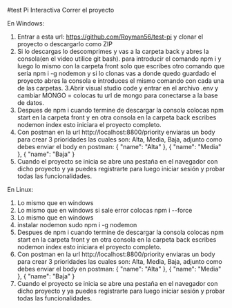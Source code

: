 #test Pi Interactiva Correr el proyecto

En Windows:

1. Entrar a esta url: https://github.com/Royman56/test-pi y clonar el proyecto o descargarlo como ZIP
2. Si lo descargas lo descomprimes y vas a la carpeta back y abres la consola(en el video utilice git bash).
para introducir el comando npm i y luego lo mismo con la carpeta front solo que escribes otro comando que seria
npm i -g nodemon y si lo clonas vas a donde quedo guardado el proyecto
abres la consola e introduces el mismo comando con cada una de las carpetas.
3.Abrir visual studio code y entrar en el archivo .env y cambiar MONGO = colocas tu url de mongo para
conectarse a la base de datos.
4. Despues de npm i cuando termine de descargar la consola colocas npm start en la carpeta front y en otra consola
en la carpeta back escribes nodemon index esto iniciara el proyecto completo.
5. Con postman en la url http://localhost:8800/priority enviaras un body para crear 3 prioridades las cuales son: Alta,
Media, Baja, adjunto como debes enviar el body en postman: {
"name": "Alta"
}, 
{
"name": "Media"
},
{
"name": "Baja"
}
6. Cuando el proyecto se inicia se abre una pestaña en el navegador con dicho proyecto y ya puedes registrarte para luego 
iniciar sesión y probar todas las funcionalidades.

En Linux:

1. Lo mismo que en windows
2. Lo mismo que en windows si sale error colocas npm i --force
3. Lo mismo que en windows
4. instalar nodemon sudo npm i -g nodemon
5. Despues de npm i cuando termine de descargar la consola colocas npm start en la carpeta front y en otra consola
en la carpeta back escribes nodemon index esto iniciara el proyecto completo.
6. Con postman en la url http://localhost:8800/priority enviaras un body para crear 3 prioridades las cuales son: Alta,
Media, Baja, adjunto como debes enviar el body en postman: {
"name": "Alta"
}, 
{
"name": "Media"
},
{
"name": "Baja"
}
7. Cuando el proyecto se inicia se abre una pestaña en el navegador con dicho proyecto y ya puedes registrarte para luego 
iniciar sesión y probar todas las funcionalidades.
